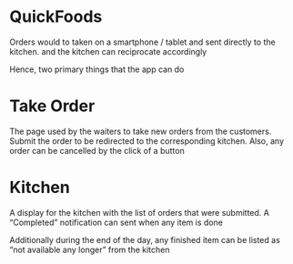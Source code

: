 QuickFoods
==========

Orders would to taken on a smartphone / tablet and sent directly to the kitchen. and the kitchen can reciprocate accordingly  
 
Hence, two primary things that the app can do  
  
Take Order
==========
The page used by the waiters to take new orders from the customers. Submit the order to be redirected to the corresponding kitchen. Also, any order can be cancelled by the click of a button  
   
Kitchen
=======

A display for the kitchen with the list of orders that were submitted. A “Completed” notification can sent when any item is done  

Additionally during the end of the day, any finished item can be listed as “not available any longer” from the kitchen
